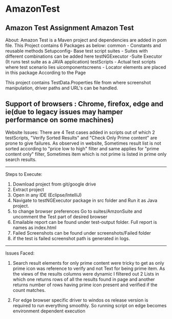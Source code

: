 # AmazonTest
Amazon Test  Assignment
Amazon Test
-----------------------------------------
About:
Amazon Test is a Maven project and dependencies are added in pom file.
This Project contains 6 Packages as below: 
common - Constants and reusable methods
Setupconfig- Base test script
suites - Suites with different combinations can be added here
testNGExecutor -Suite Executor (It runs test suite as a JAVA application)
testScripts - Actual test scripts where test scenario lies
uicomponentscreens - Locator elements are placed in this package According to the Page

This project contains TestData.Properties file from where screenshot manipulation, driver paths and URL's can be handled.

Support of browsers : Chrome, firefox, edge and ie(due to legacy issues may hamper performance on some machines)
--------------------------------------------
Website Issues:
There are 4 Test cases added in scripts out of which 2 testScripts, "Verify Sorted Results" and "Check Only Prime content" are prone to give failures. As observed in website, Sometimes result list is not sorted according to "price low to high" filter and same applies for "prime content only" filter, Sometimes item which is not prime is listed in prime only search results.

--------------------------------------------

Steps to Execute:
1. Download project from git/google drive
2. Extract project
3. Open in any IDE (Eclipse/IntelliJ)
4. Navigate to testNGExecutor package in src folder and Run it as Java project.
5. to change browser preferences Go to suites/AmzonSuite and uncomment the Test part of desired browser
6. Emailable report can be found under test-output folder. Full report is names as index.html
7. Failed Screenshots can be found under screenshots/Failed folder
8. if the test is failed screenshot path is generated in logs.

--------------------------------------------
Issues Faced:
1. Search result elements for only prime content were tricky to get as only prime icon was reference to verify and not Text for being prime item. As the views of the results columns were dynamic I filtered out 2 Lists in which one returns rows of all the results found in page and another returns number of rows having prime icon present and verified if the count matches.

2. For edge browser specific driver to windos os release version is required to run everything smoothly. So running script on edge becomes environment dependent execution
